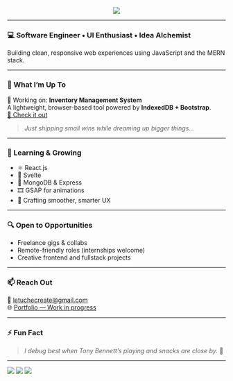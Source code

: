 <!-- Typing animation -->
<p align="center">
  <img src="https://readme-typing-svg.demolab.com?font=Fira+Code&duration=3000&pause=1000&center=true&vCenter=true&multiline=true&width=500&height=80&lines=Fullstack+Developer+%7C+Creative+Thinker;Always+evolving,+Always+debugging.">
</p>

---

### 💻 Software Engineer • UI Enthusiast • Idea Alchemist

Building clean, responsive web experiences using JavaScript and the MERN stack.

---

### 🔨 What I’m Up To

🚧 Working on: **Inventory Management System**  
A lightweight, browser-based tool powered by **IndexedDB + Bootstrap**.  
[🔗 Check it out](https://github.com/uchechukwuSamuel/inventoryMgt)

> _Just shipping small wins while dreaming up bigger things..._

---

### 🌱 Learning & Growing

- ⚛️ React.js  
- 🧩 Svelte  
- 🌱 MongoDB & Express  
- 🎞️ GSAP for animations  
- 🧠 Crafting smoother, smarter UX

---

### 🔍 Open to Opportunities

- Freelance gigs & collabs  
- Remote-friendly roles (internships welcome)  
- Creative frontend and fullstack projects

---

### 📫 Reach Out

📧 letuchecreate@gmail.com  
🌐 [Portfolio — Work in progress](https://underconstruction.com)

---

<!--
### 📊 Dev Stats (Live)

<p align="center">
  <img src="https://github-readme-stats.vercel.app/api?username=uchechukwuSamuel&show_icons=true&theme=radical" width="48%" />
  <img src="https://github-readme-streak-stats.herokuapp.com?user=uchechukwuSamuel&theme=radical" width="48%" />
</p>

---
-->

### ⚡ Fun Fact

> _I debug best when Tony Bennett’s playing and snacks are close by._ 🍜

---
<!--
### 👀 Profile Views  
<p align="center">
  <img src="https://profile-counter.glitch.me/uchechukwuSamuel/count.svg" alt="Profile Views" />
</p>
-->

<p>
  <img src="https://img.shields.io/badge/-JavaScript-F7DF1E?logo=javascript&logoColor=black" />
  <img src="https://img.shields.io/badge/-React-61DAFB?logo=react&logoColor=black" />
  <img src="https://img.shields.io/badge/-Node.js-339933?logo=node.js&logoColor=white" />
</p>

